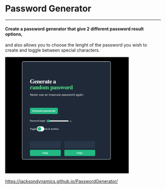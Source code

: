 # Password Generator
<hr>

#### Create a password generator that give 2 different password result options,
and also allows you to choose the lenght of the password you wish to create and
toggle between special characters.

<img src="ScreenShot.png" width="400px" />

https://jacksondynamics.github.io/PasswordGenerator/
